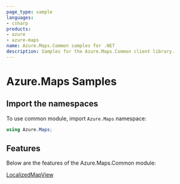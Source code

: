 ```yaml
---
page_type: sample
languages:
- csharp
products:
- azure
- azure-maps
name: Azure.Maps.Common samples for .NET
description: Samples for the Azure.Maps.Common client library.
---
```


# Azure.Maps Samples

## Import the namespaces

To use common module, import `Azure.Maps` namespace:

```C# Snippet:ImportCommonNamespace
using Azure.Maps;
```

## Features

Below are the features of the Azure.Maps.Common module:

[LocalizedMapView](https://github.com/Azure/azure-sdk-for-net/blob/main/sdk/maps/Azure.Maps.Common/samples/LocalizedMapView.md)